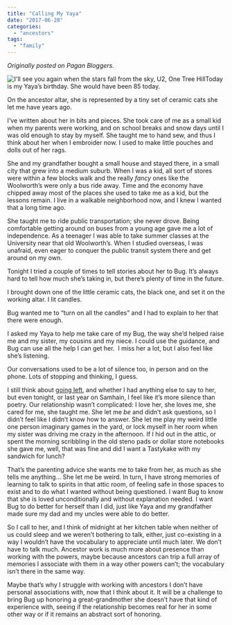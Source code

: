 ```yaml
---
title: "Calling My Yaya"
date: "2017-06-28"
categories: 
  - "ancestors"
tags: 
  - "family"
---
```


_Originally posted on Pagan Bloggers._

![I'll see you again when the stars fall from the sky, U2, One Tree Hill](https://i0.wp.com/paganbloggers.com/octobercountry/wp-content/uploads/sites/23/2017/05/Ill-see-you-again.png?resize=300%2C300)Today is my Yaya’s birthday. She would have been 85 today.

On the ancestor altar, she is represented by a tiny set of ceramic cats she let me have years ago.

I’ve written about her in bits and pieces. She took care of me as a small kid when my parents were working, and on school breaks and snow days until I was old enough to stay by myself. She taught me to hand sew, and thus I think about her when I embroider now. I used to make little pouches and dolls out of her rags.

She and my grandfather bought a small house and stayed there, in a small city that grew into a medium suburb. When I was a kid, all sort of stores were within a few blocks walk and the really _fancy_ ones like the Woolworth’s were only a bus ride away. Time and the economy have chipped away most of the places she used to take me as a kid, but the lessons remain. I live in a walkable neighborhood now, and I knew I wanted that a long time ago.

She taught me to ride public transportation; she never drove. Being comfortable getting around on buses from a young age gave me a lot of independence. As a teenager I was able to take summer classes at the University near that old Woolworth’s. When I studied overseas, I was unafraid, even eager to conquer the public transit system there and get around on my own.

Tonight I tried a couple of times to tell stories about her to Bug. It’s always hard to tell how much she’s taking in, but there’s plenty of time in the future.

I brought down one of the little ceramic cats, the black one, and set it on the working altar. I lit candles.

Bug wanted me to “turn on all the candles” and I had to explain to her that there were enough.

I asked my Yaya to help me take care of my Bug, the way she’d helped raise me and my sister, my cousins and my niece. I could use the guidance, and Bug can use all the help I can get her.  I miss her a lot, but I also feel like she’s listening.

Our conversations used to be a lot of silence too, in person and on the phone. Lots of stopping and thinking, I guess.

I still think about [going left](https://jackofmanytrades.info/2016/03/09/going-left/), and whether I had anything else to say to her, but even tonight, or last year on Samhain, I feel like it’s more silence than poetry. Our relationship wasn’t complicated: I love her, she loves me, she cared for me, she taught me. She let me _be_ and didn’t ask questions, so I didn’t feel like I didn’t know how to answer. She let me play my weird little one person imaginary games in the yard, or lock myself in her room when my sister was driving me crazy in the afternoon. If I hid out in the attic, or spent the morning scribbling in the old steno pads or dollar store notebooks she gave me, well, that was fine and did I want a Tastykake with my sandwich for lunch?

That’s the parenting advice she wants me to take from her, as much as she tells me anything… She let me be weird. In turn, I have strong memories of learning to talk to spirits in that attic room, of feeling safe in those spaces to exist and to do what I wanted without being questioned. I want Bug to know that she is loved unconditionally and without explanation needed. I want Bug to do better for herself than I did, just like Yaya and my grandfather made sure my dad and my uncles were able to do better.

So I call to her, and I think of midnight at her kitchen table when neither of us could sleep and we weren’t bothering to talk, either, just co-existing in a way I wouldn’t have the vocabulary to appreciate until much later. We don’t have to talk much. Ancestor work is much more about presence than working with the powers, maybe because ancestors can trip a full array of memories I associate with them in a way other powers can’t; the vocabulary isn’t there in the same way.

Maybe that’s why I struggle with working with ancestors I don’t have personal associations with, now that I think about it. It will be a challenge to bring Bug up honoring a great-grandmother she doesn’t have that kind of experience with, seeing if the relationship becomes real for her in some other way or if it remains an abstract sort of honoring.
